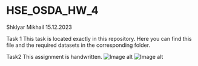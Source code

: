 # HSE_OSDA_HW_4
Shklyar Mikhail
15.12.2023

Task 1
This task is located exactly in this repository. Here you can find this file and the required datasets in the corresponding folder.

Task2
This assignment is handwritten.
![Image alt](https://github.com/Mike-cloud-17/HSE_OSDA_HW4/images/HW4_task2_page1.jpg)
![Image alt](https://github.com/Mike-cloud-17/HSE_OSDA_HW4/raw/master/images/HW4_task2_page2.jpg)
